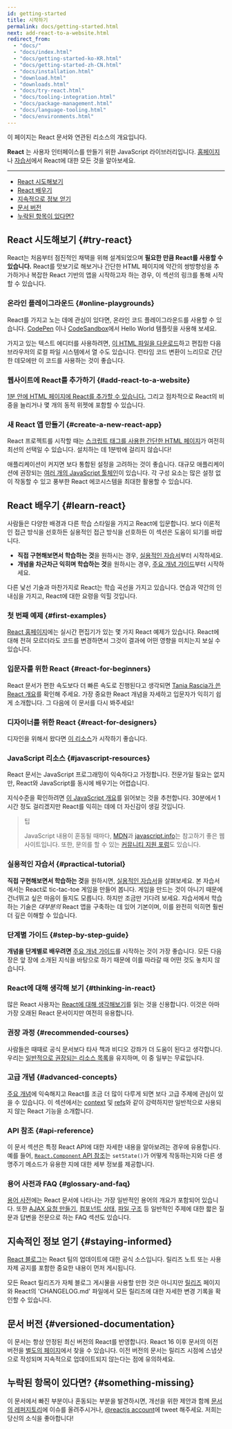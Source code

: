 ```yaml
---
id: getting-started
title: 시작하기
permalink: docs/getting-started.html
next: add-react-to-a-website.html
redirect_from:
  - "docs/"
  - "docs/index.html"
  - "docs/getting-started-ko-KR.html"
  - "docs/getting-started-zh-CN.html"
  - "docs/installation.html"
  - "download.html"
  - "downloads.html"
  - "docs/try-react.html"
  - "docs/tooling-integration.html"
  - "docs/package-management.html"
  - "docs/language-tooling.html"
  - "docs/environments.html"
---
```


이 페이지는 React 문서와 연관된 리소스의 개요입니다.

**React** 는 사용자 인터페이스를 만들기 위한 JavaScript 라이브러리입니다. [홈페이지](/)나  [자습서](/tutorial/tutorial.html)에서 React에 대한 모든 것을 알아보세요.

---

- [React 시도해보기](#try-react)
- [React 배우기](#learn-react)
- [지속적으로 정보 얻기](#staying-informed)
- [문서 버전](#versioned-documentation)
- [누락된 항목이 있다면?](#something-missing)

## React 시도해보기 {#try-react}

React는 처음부터 점진적인 채택을 위해 설계되었으며 **필요한 만큼 React를 사용할 수 있습니다.** React를 맛보기로 해보거나 간단한 HTML 페이지에 약간의 쌍방향성을 추가하거나 복잡한 React 기반의 앱을 시작하고자 하는 경우, 이 섹션의 링크를 통해 시작할 수 있습니다.

### 온라인 플레이그라운드 {#online-playgrounds}
React를 가지고 노는 데에 관심이 있다면, 온라인 코드 플레이그라운드를 사용할 수 있습니다. [CodePen](codepen://hello-world) 이나 [CodeSandbox](https://codesandbox.io/s/new)에서 Hello World 템플릿을 사용해 보세요.

가지고 있는 텍스트 에디터를 사용하려면, [이 HTML 파일을 다운로드](https://raw.githubusercontent.com/reactjs/reactjs.org/master/static/html/single-file-example.html)하고 편집한 다음 브라우저의 로컬 파일 시스템에서 열 수도 있습니다. 런타임 코드 변환이 느리므로 간단한 데모에만 이 코드를 사용하는 것이 좋습니다.

### 웹사이트에 React를 추가하기 {#add-react-to-a-website}
[1분 안에 HTML 페이지에 React를 추가할 수 있습니다.](/docs/add-react-to-a-website.html) 그리고 점차적으로 React의 비중을 늘리거나 몇 개의 동적 위젯에 포함할 수 있습니다.

### 새 React 앱 만들기 {#create-a-new-react-app}
React 프로젝트를 시작할 때는 [스크립트 태그를 사용한 간단한 HTML 페이지](/docs/create-a-new-react-app.html)가 여전히 최선의 선택일 수 있습니다. 설치하는 데 1분밖에 걸리지 않습니다!

애플리케이션이 커지면 보다 통합된 설정을 고려하는 것이 좋습니다. 대규모 애플리케이션에 권장되는 [여러 개의 JavaScript 툴체인](/docs/create-a-new-react-app.html)이 있습니다. 각 구성 요소는 많은 설정 없이 작동할 수 있고 풍부한 React 에코시스템을 최대한 활용할 수 있습니다.

## React 배우기 {#learn-react}

사람들은 다양한 배경과 다른 학습 스타일을 가지고 React에 입문합니다. 보다 이론적인 접근 방식을 선호하든 실용적인 접근 방식을 선호하든 이 섹션은 도움이 되기를 바랍니다.

* **직접 구현해보면서 학습하는 것**을 원하시는 경우, [실용적인 자습서](/tutorial/tutorial.html)부터 시작하세요.
* **개념을 차근차근 익히며 학습하는 것**을 원하시는 경우, [주요 개념 가이드](/docs/hello-world.html)부터 시작하세요.

다른 낯선 기술과 마찬가지로 React는 학습 곡선을 가지고 있습니다. 연습과 약간의 인내심을 가지고, React에 대한 요령을 익힐 것입니다.

### 첫 번째 예제 {#first-examples}

[React 홈페이지](/)에는 실시간 편집기가 있는 몇 가지 React 예제가 있습니다. React에 대해 전혀 모르더라도 코드를 변경하면서 그것이 결과에 어떤 영향을 미치는지 보실  수 있습니다.

### 입문자를 위한 React {#react-for-beginners}

React 문서가 편한 속도보다 더 빠른 속도로 진행된다고 생각되면 [Tania Rascia가 쓴 React 개요](https://www.taniarascia.com/getting-started-with-react/)를 확인해 주세요. 가장 중요한 React 개념을 자세하고 입문자가 익히기 쉽게 소개합니다. 그 다음에 이 문서를 다시 봐주세요!

### 디자이너를 위한 React {#react-for-designers}

디자인을 위해서 왔다면 [이 리소스](http://reactfordesigners.com/)가 시작하기 좋습니다.

### JavaScript 리소스 {#javascript-resources}

React 문서는 JavaScript 프로그래밍이 익숙하다고 가정합니다. 전문가일 필요는 없지만, React와 JavaScript를 동시에 배우기는 어렵습니다.

지식수준을 확인하려면 [이 JavaScript 개요](https://developer.mozilla.org/en-US/docs/Web/JavaScript/A_re-introduction_to_JavaScript)를 읽어보는 것을 추천합니다. 30분에서 1시간 정도 걸리겠지만 React를 익히는 데에 더 자신감이 생길 것입니다.

> 팁
>
>JavaScript 내용이 혼동될 때마다, [MDN](https://developer.mozilla.org/en-US/docs/Web/JavaScript)과 [javascript.info](http://javascript.info/)는 참고하기 좋은 웹사이트입니다. 또한, 문의를 할 수 있는 [커뮤니티 지원 포럼](/community/support.html)도 있습니다. 


### 실용적인 자습서 {#practical-tutorial}

**직접 구현해보면서 학습하는 것**을 원하시면, [실용적인 자습서](/tutorial/tutorial.html)을 살펴보세요. 본 자습서에서는 React로 tic-tac-toe 게임을 만들어 봅니다. 게임을 만드는 것이 아니기 때문에 건너뛰고 싶은 마음이 들지도 모릅니다. 하지만 조금만 기다려 보세요. 자습서에서 학습하는 기술은 *대부분의* React 앱을 구축하는 데 있어 기본이며, 이를 완전히 익히면 훨씬 더 깊은 이해할 수 있습니다.


### 단계별 가이드 {#step-by-step-guide}

**개념을 단계별로 배우려면** [주요 개념 가이드](/docs/hello-world.html)를 시작하는 것이 가장 좋습니다. 모든 다음 장은 앞 장에 소개된 지식을 바탕으로 하기 때문에 이를 따라갈 때 어떤 것도 놓치지 않습니다.

### React에 대해 생각해 보기 {#thinking-in-react}

많은 React 사용자는 [React에 대해 생각해보기](/docs/thinking-in-react.html)를 읽는 것을 신용합니다. 이것은 아마 가장 오래된 React 문서이지만 여전히 유용합니다.

### 권장 과정 {#recommended-courses}

사람들은 때때로 공식 문서보다 타사 책과 비디오 강좌가 더 도움이 된다고 생각합니다. 우리는 [일반적으로 권장되는 리소스 목록](/community/courses.html)을 유지하며, 이 중 일부는 무료입니다.

### 고급 개념 {#advanced-concepts}

[주요 개념](#main-concepts)에 익숙해지고 React를 조금 더 많이 다루게 되면 보다 고급 주제에 관심이 있을 수 있습니다. 이 섹션에서는 [context](/docs/context.html) 및 [refs](/docs/refs-and-dom.html)와 같이 강력하지만 일반적으로 사용되지 않는 React 기능을 소개합니다.

### API 참조 {#api-reference}

이 문서 섹션은 특정 React API에 대한 자세한 내용을 알아보려는 경우에 유용합니다. 예를 들어, [`React.Component` API 참조](/docs/react-component.html)는 `setState()`가 어떻게 작동하는지와 다른 생명주기 메소드가 유용한 지에 대한 세부 정보를 제공합니다.

### 용어 사전과 FAQ {#glossary-and-faq}

[용어 사전](/docs/glossary.html)에는 React 문서에 나타나는 가장 일반적인 용어의 개요가 포함되어 있습니다. 또한 [AJAX 요청 만들기](/docs/faq-ajax.html), [컴포넌트 상태](/docs/faq-state.html), [파일 구조](/docs/faq-structure.html) 등 일반적인 주제에 대한 짧은 질문과 답변을 전문으로 하는 FAQ 섹션도 있습니다.

## 지속적인 정보 얻기 {#staying-informed}

[React 블로그](/blog/)는 React 팀의 업데이트에 대한 공식 소스입니다. 릴리즈 노트 또는 사용 자제 공지를 포함한 중요한 내용이 먼저 게시됩니다.

모든 React 릴리즈가 자체 블로그 게시물을 사용할 만한 것은 아니지만 [릴리즈](https://github.com/facebook/react) 페이지와 React의 'CHANGELOG.md' 파일에서 모든 릴리즈에 대한 자세한 변경 기록을 확인할 수 있습니다.


## 문서 버전 {#versioned-documentation}

이 문서는 항상 안정된 최신 버전의 React를 반영합니다. React 16 이후 문서의 이전 버전을 [별도의 페이지](/versions)에서 찾을 수 있습니다. 이전 버전의 문서는 릴리즈 시점에 스냅샷으로 작성되며 지속적으로 업데이트되지 않는다는 점에 유의하세요.

## 누락된 항목이 있다면? {#something-missing}

이 문서에서 빠진 부분이나 혼동되는 부분을 발견하시면, 개선을 위한 제안과 함께 [ 문서의 레퍼지토리](https://github.com/reactjs/reactjs.org/issues/new)에 이슈를 올려주시거나, [@reactjs account](https://twitter.com/reactjs)에 tweet 해주세요. 저희는 당신의 소식을 좋아합니다!
